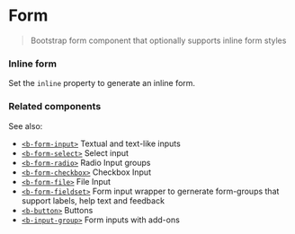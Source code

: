 # Form

> Bootstrap form component that optionally supports inline form styles

### Inline form
Set the `inline` property to generate an inline form.

### Related components
See also:
- [`<b-form-input>`](./form-input) Textual and text-like inputs
- [`<b-form-select>`](./form-select) Select input
- [`<b-form-radio>`](./form-radio) Radio Input groups
- [`<b-form-checkbox>`](./form-checkbox) Checkbox Input
- [`<b-form-file>`](./form-file) File Input
- [`<b-form-fieldset>`](./form-fieldset) Form input wrapper to gernerate form-groups that support labels, help text and feedback
- [`<b-button>`](./button) Buttons
- [`<b-input-group>`](./inputgroup) Form inputs with add-ons

